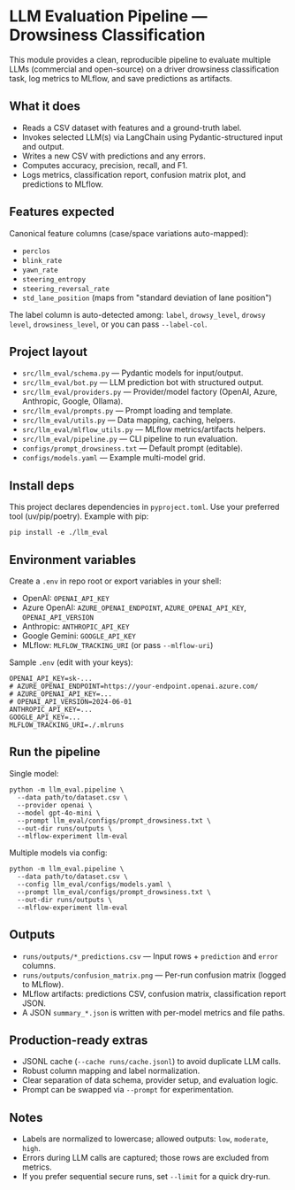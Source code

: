 LLM Evaluation Pipeline — Drowsiness Classification
===================================================

This module provides a clean, reproducible pipeline to evaluate multiple LLMs (commercial and open-source) on a driver drowsiness classification task, log metrics to MLflow, and save predictions as artifacts.

What it does
------------
- Reads a CSV dataset with features and a ground-truth label.
- Invokes selected LLM(s) via LangChain using Pydantic-structured input and output.
- Writes a new CSV with predictions and any errors.
- Computes accuracy, precision, recall, and F1.
- Logs metrics, classification report, confusion matrix plot, and predictions to MLflow.

Features expected
-----------------
Canonical feature columns (case/space variations auto-mapped):
- `perclos`
- `blink_rate`
- `yawn_rate`
- `steering_entropy`
- `steering_reversal_rate`
- `std_lane_position` (maps from "standard deviation of lane position")

The label column is auto-detected among: `label`, `drowsy_level`, `drowsy level`, `drowsiness_level`, or you can pass `--label-col`.

Project layout
--------------
- `src/llm_eval/schema.py` — Pydantic models for input/output.
- `src/llm_eval/bot.py` — LLM prediction bot with structured output.
- `src/llm_eval/providers.py` — Provider/model factory (OpenAI, Azure, Anthropic, Google, Ollama).
- `src/llm_eval/prompts.py` — Prompt loading and template.
- `src/llm_eval/utils.py` — Data mapping, caching, helpers.
- `src/llm_eval/mlflow_utils.py` — MLflow metrics/artifacts helpers.
- `src/llm_eval/pipeline.py` — CLI pipeline to run evaluation.
- `configs/prompt_drowsiness.txt` — Default prompt (editable).
- `configs/models.yaml` — Example multi-model grid.

Install deps
------------
This project declares dependencies in `pyproject.toml`. Use your preferred tool (uv/pip/poetry). Example with pip:

```
pip install -e ./llm_eval
```

Environment variables
---------------------
Create a `.env` in repo root or export variables in your shell:

- OpenAI: `OPENAI_API_KEY`
- Azure OpenAI: `AZURE_OPENAI_ENDPOINT`, `AZURE_OPENAI_API_KEY`, `OPENAI_API_VERSION`
- Anthropic: `ANTHROPIC_API_KEY`
- Google Gemini: `GOOGLE_API_KEY`
- MLflow: `MLFLOW_TRACKING_URI` (or pass `--mlflow-uri`)

Sample `.env` (edit with your keys):

```
OPENAI_API_KEY=sk-...
# AZURE_OPENAI_ENDPOINT=https://your-endpoint.openai.azure.com/
# AZURE_OPENAI_API_KEY=...
# OPENAI_API_VERSION=2024-06-01
ANTHROPIC_API_KEY=...
GOOGLE_API_KEY=...
MLFLOW_TRACKING_URI=./.mlruns
```

Run the pipeline
----------------
Single model:

```
python -m llm_eval.pipeline \
  --data path/to/dataset.csv \
  --provider openai \
  --model gpt-4o-mini \
  --prompt llm_eval/configs/prompt_drowsiness.txt \
  --out-dir runs/outputs \
  --mlflow-experiment llm-eval
```

Multiple models via config:

```
python -m llm_eval.pipeline \
  --data path/to/dataset.csv \
  --config llm_eval/configs/models.yaml \
  --prompt llm_eval/configs/prompt_drowsiness.txt \
  --out-dir runs/outputs \
  --mlflow-experiment llm-eval
```

Outputs
-------
- `runs/outputs/*_predictions.csv` — Input rows + `prediction` and `error` columns.
- `runs/outputs/confusion_matrix.png` — Per-run confusion matrix (logged to MLflow).
- MLflow artifacts: predictions CSV, confusion matrix, classification report JSON.
- A JSON `summary_*.json` is written with per-model metrics and file paths.

Production-ready extras
-----------------------
- JSONL cache (`--cache runs/cache.jsonl`) to avoid duplicate LLM calls.
- Robust column mapping and label normalization.
- Clear separation of data schema, provider setup, and evaluation logic.
- Prompt can be swapped via `--prompt` for experimentation.

Notes
-----
- Labels are normalized to lowercase; allowed outputs: `low`, `moderate`, `high`.
- Errors during LLM calls are captured; those rows are excluded from metrics.
- If you prefer sequential secure runs, set `--limit` for a quick dry-run.
